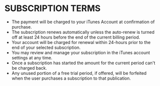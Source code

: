 # SUBSCRIPTION TERMS

- The payment will be charged to your iTunes Account at confirmation of purchase.
- The subscription renews automatically unless the auto-renew is turned off at least 24 hours before the end of the current billing period.
- Your account will be charged for renewal within 24-hours prior to the end of your selected subscription. 
- You may review and manage your subscription in the iTunes account settings at any time.
- Once a subscription has started the amount for the current period can't be charged back.
- Any unused portion of a free trial period, if offered, will be forfeited when the user purchases a subscription to that publication.
